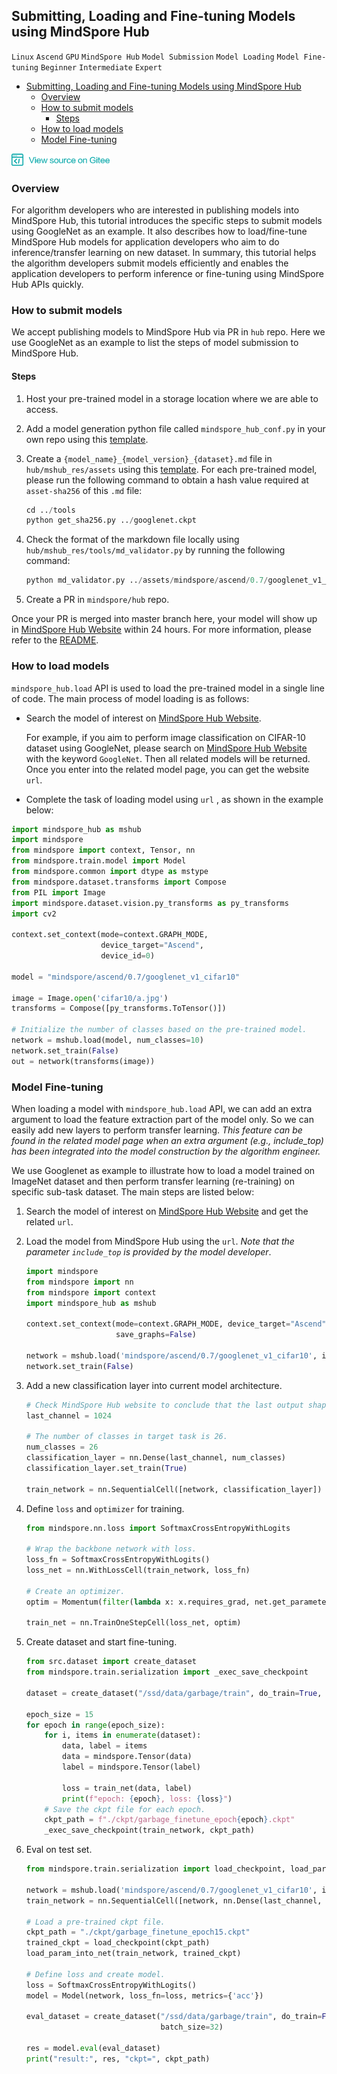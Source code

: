 ## Submitting, Loading and Fine-tuning Models using MindSpore Hub

`Linux` `Ascend` `GPU` `MindSpore Hub` `Model Submission` `Model Loading` `Model Fine-tuning` `Beginner` `Intermediate` `Expert`

<!-- TOC -->

- [Submitting, Loading and Fine-tuning Models using MindSpore Hub](#submitting-loading-and-fine-tuning-models-using-mindspore-hub)
  - [Overview](#overview)
  - [How to submit models](#how-to-submit-models)
    - [Steps](#steps)
  - [How to load models](#how-to-load-models)
  - [Model Fine-tuning](#model-fine-tuning)

<!-- /TOC -->

<a href="https://gitee.com/mindspore/docs/blob/master/tutorials/source_en/advanced_use/hub_tutorial.md" target="_blank"><img src="../_static/logo_source.png"></a>

### Overview

For algorithm developers who are interested in publishing models into MindSpore Hub, this tutorial introduces the specific steps to submit models using GoogleNet as an example. It also describes how to load/fine-tune MindSpore Hub models for application developers who aim to do inference/transfer learning on new dataset.  In summary, this tutorial helps the algorithm developers submit models efficiently and enables the application developers to perform inference or fine-tuning using MindSpore Hub APIs quickly.

### How to submit models

We accept publishing models to MindSpore Hub via PR in `hub` repo. Here we use GoogleNet as an example to list the steps of model submission to MindSpore Hub.

#### Steps

1. Host your pre-trained model in a storage location where we are able to access.

2. Add a model generation python file called `mindspore_hub_conf.py` in your own repo using this [template](https://gitee.com/mindspore/mindspore/blob/master/model_zoo/official/cv/googlenet/mindspore_hub_conf.py).

3. Create a `{model_name}_{model_version}_{dataset}.md` file in `hub/mshub_res/assets` using this [template](https://gitee.com/mindspore/hub/blob/master/mshub_res/assets/mindspore/gpu/0.6/alexnet_v1_cifar10.md). For each pre-trained model, please run the following command to obtain a hash value required at `asset-sha256` of this `.md` file:

   ```python
   cd ../tools
   python get_sha256.py ../googlenet.ckpt
   ```

4. Check the format of the markdown file locally using `hub/mshub_res/tools/md_validator.py` by running the following command:

   ```python
   python md_validator.py ../assets/mindspore/ascend/0.7/googlenet_v1_cifar10.md
   ```

5. Create a PR in `mindspore/hub` repo.

Once your PR is merged into master branch here, your model will show up in [MindSpore Hub Website](https://hub.mindspore.com/mindspore) within 24 hours. For more information, please refer to the [README](https://gitee.com/mindspore/hub/blob/master/mshub_res/README.md).

### How to load models

`mindspore_hub.load` API is used to load the pre-trained model in a single line of code. The main process of model loading is as follows:

- Search the model of interest on [MindSpore Hub Website](https://hub.mindspore.com/mindspore).

  For example, if you aim to perform image classification on CIFAR-10 dataset using GoogleNet, please search on [MindSpore Hub Website](https://hub.mindspore.com/mindspore) with the keyword `GoogleNet`. Then all related models will be returned.  Once you enter into the related model page, you can get the website `url`.

- Complete the task of loading model using `url` , as shown in the example below:

```python
import mindspore_hub as mshub
import mindspore
from mindspore import context, Tensor, nn
from mindspore.train.model import Model
from mindspore.common import dtype as mstype
from mindspore.dataset.transforms import Compose
from PIL import Image
import mindspore.dataset.vision.py_transforms as py_transforms
import cv2

context.set_context(mode=context.GRAPH_MODE,
                    device_target="Ascend",
                    device_id=0)

model = "mindspore/ascend/0.7/googlenet_v1_cifar10"

image = Image.open('cifar10/a.jpg')
transforms = Compose([py_transforms.ToTensor()])

# Initialize the number of classes based on the pre-trained model.
network = mshub.load(model, num_classes=10)
network.set_train(False)
out = network(transforms(image))
```

### Model Fine-tuning

When loading a model with `mindspore_hub.load` API, we can add an extra argument to load the feature extraction part of the model only. So we can easily add new layers to perform transfer learning. *This feature can be found in the related model page when an extra argument (e.g., include_top) has been integrated into the model construction by the algorithm engineer.*

We use Googlenet as example to illustrate how to load a model trained on ImageNet dataset and then perform transfer learning (re-training) on specific sub-task dataset. The main steps are listed below:

1. Search the model of interest on [MindSpore Hub Website](https://hub.mindspore.com/mindspore) and get the related `url`.

2. Load the model from MindSpore Hub using the `url`. *Note that the parameter `include_top` is provided by the model developer*.

   ```python
   import mindspore
   from mindspore import nn
   from mindspore import context
   import mindspore_hub as mshub

   context.set_context(mode=context.GRAPH_MODE, device_target="Ascend",
                       save_graphs=False)

   network = mshub.load('mindspore/ascend/0.7/googlenet_v1_cifar10', include_top=False)
   network.set_train(False)
   ```

3. Add a new classification layer into current model architecture.

   ```python
   # Check MindSpore Hub website to conclude that the last output shape is 1024.
   last_channel = 1024

   # The number of classes in target task is 26.
   num_classes = 26
   classification_layer = nn.Dense(last_channel, num_classes)
   classification_layer.set_train(True)

   train_network = nn.SequentialCell([network, classification_layer])
   ```

4. Define `loss` and `optimizer` for training.

   ```python
   from mindspore.nn.loss import SoftmaxCrossEntropyWithLogits

   # Wrap the backbone network with loss.
   loss_fn = SoftmaxCrossEntropyWithLogits()
   loss_net = nn.WithLossCell(train_network, loss_fn)

   # Create an optimizer.
   optim = Momentum(filter(lambda x: x.requires_grad, net.get_parameters()), 							Tensor(lr), config.momentum, config.weight_decay)

   train_net = nn.TrainOneStepCell(loss_net, optim)
   ```

5. Create dataset and start fine-tuning.

   ```python
   from src.dataset import create_dataset
   from mindspore.train.serialization import _exec_save_checkpoint

   dataset = create_dataset("/ssd/data/garbage/train", do_train=True, batch_size=32)

   epoch_size = 15
   for epoch in range(epoch_size):
       for i, items in enumerate(dataset):
           data, label = items
           data = mindspore.Tensor(data)
           label = mindspore.Tensor(label)

           loss = train_net(data, label)
           print(f"epoch: {epoch}, loss: {loss}")
       # Save the ckpt file for each epoch.
       ckpt_path = f"./ckpt/garbage_finetune_epoch{epoch}.ckpt"
       _exec_save_checkpoint(train_network, ckpt_path)
   ```

6. Eval on test set.

   ```python
   from mindspore.train.serialization import load_checkpoint, load_param_into_net

   network = mshub.load('mindspore/ascend/0.7/googlenet_v1_cifar10', include_top=False)
   train_network = nn.SequentialCell([network, nn.Dense(last_channel, num_classes)])

   # Load a pre-trained ckpt file.
   ckpt_path = "./ckpt/garbage_finetune_epoch15.ckpt"
   trained_ckpt = load_checkpoint(ckpt_path)
   load_param_into_net(train_network, trained_ckpt)

   # Define loss and create model.
   loss = SoftmaxCrossEntropyWithLogits()
   model = Model(network, loss_fn=loss, metrics={'acc'})

   eval_dataset = create_dataset("/ssd/data/garbage/train", do_train=False,
                                 batch_size=32)

   res = model.eval(eval_dataset)
   print("result:", res, "ckpt=", ckpt_path)
   ```
